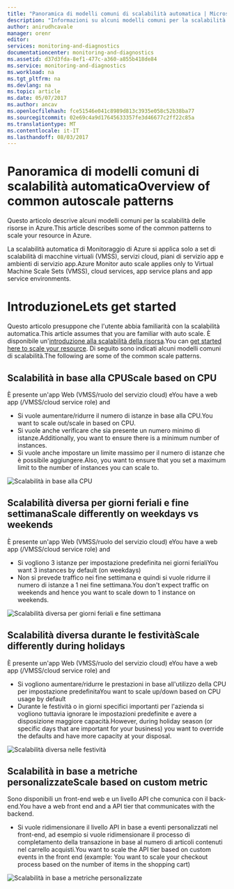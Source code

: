 ```yaml
---
title: "Panoramica di modelli comuni di scalabilità automatica | Microsoft Docs"
description: "Informazioni su alcuni modelli comuni per la scalabilità automatica delle risorse in Azure."
author: anirudhcavale
manager: orenr
editor: 
services: monitoring-and-diagnostics
documentationcenter: monitoring-and-diagnostics
ms.assetid: d37d3fda-8ef1-477c-a360-a855b418de84
ms.service: monitoring-and-diagnostics
ms.workload: na
ms.tgt_pltfrm: na
ms.devlang: na
ms.topic: article
ms.date: 05/07/2017
ms.author: ancav
ms.openlocfilehash: fce51546e041c8989d813c3935e058c52b38ba77
ms.sourcegitcommit: 02e69c4a9d17645633357fe3d46677c2ff22c85a
ms.translationtype: MT
ms.contentlocale: it-IT
ms.lasthandoff: 08/03/2017
---
```

# <a name="overview-of-common-autoscale-patterns"></a><span data-ttu-id="ecc4e-103">Panoramica di modelli comuni di scalabilità automatica</span><span class="sxs-lookup"><span data-stu-id="ecc4e-103">Overview of common autoscale patterns</span></span>
<span data-ttu-id="ecc4e-104">Questo articolo descrive alcuni modelli comuni per la scalabilità delle risorse in Azure.</span><span class="sxs-lookup"><span data-stu-id="ecc4e-104">This article describes some of the common patterns to scale your resource in Azure.</span></span>

<span data-ttu-id="ecc4e-105">La scalabilità automatica di Monitoraggio di Azure si applica solo a set di scalabilità di macchine virtuali (VMSS), servizi cloud, piani di servizio app e ambienti di servizio app.</span><span class="sxs-lookup"><span data-stu-id="ecc4e-105">Azure Monitor auto scale applies only to Virtual Machine Scale Sets (VMSS), cloud services, app service plans and app service environments.</span></span> 

# <a name="lets-get-started"></a><span data-ttu-id="ecc4e-106">Introduzione</span><span class="sxs-lookup"><span data-stu-id="ecc4e-106">Lets get started</span></span>

<span data-ttu-id="ecc4e-107">Questo articolo presuppone che l'utente abbia familiarità con la scalabilità automatica.</span><span class="sxs-lookup"><span data-stu-id="ecc4e-107">This article assumes that you are familiar with auto scale.</span></span> <span data-ttu-id="ecc4e-108">È disponibile un'[introduzione alla scalabilità della risorsa][1].</span><span class="sxs-lookup"><span data-stu-id="ecc4e-108">You can [get started here to scale your resource][1].</span></span> <span data-ttu-id="ecc4e-109">Di seguito sono indicati alcuni modelli comuni di scalabilità.</span><span class="sxs-lookup"><span data-stu-id="ecc4e-109">The following are some of the common scale patterns.</span></span>

## <a name="scale-based-on-cpu"></a><span data-ttu-id="ecc4e-110">Scalabilità in base alla CPU</span><span class="sxs-lookup"><span data-stu-id="ecc4e-110">Scale based on CPU</span></span>

<span data-ttu-id="ecc4e-111">È presente un'app Web (VMSS/ruolo del servizio cloud) e</span><span class="sxs-lookup"><span data-stu-id="ecc4e-111">You have a web app (/VMSS/cloud service role) and</span></span> 

- <span data-ttu-id="ecc4e-112">Si vuole aumentare/ridurre il numero di istanze in base alla CPU.</span><span class="sxs-lookup"><span data-stu-id="ecc4e-112">You want to scale out/scale in based on CPU.</span></span>
- <span data-ttu-id="ecc4e-113">Si vuole anche verificare che sia presente un numero minimo di istanze.</span><span class="sxs-lookup"><span data-stu-id="ecc4e-113">Additionally, you want to ensure there is a minimum number of instances.</span></span> 
- <span data-ttu-id="ecc4e-114">Si vuole anche impostare un limite massimo per il numero di istanze che è possibile aggiungere.</span><span class="sxs-lookup"><span data-stu-id="ecc4e-114">Also, you want to ensure that you set a maximum limit to the number of instances you can scale to.</span></span>

![Scalabilità in base alla CPU][2]

## <a name="scale-differently-on-weekdays-vs-weekends"></a><span data-ttu-id="ecc4e-116">Scalabilità diversa per giorni feriali e fine settimana</span><span class="sxs-lookup"><span data-stu-id="ecc4e-116">Scale differently on weekdays vs weekends</span></span>

<span data-ttu-id="ecc4e-117">È presente un'app Web (VMSS/ruolo del servizio cloud) e</span><span class="sxs-lookup"><span data-stu-id="ecc4e-117">You have a web app (/VMSS/cloud service role) and</span></span>

- <span data-ttu-id="ecc4e-118">Si vogliono 3 istanze per impostazione predefinita nei giorni feriali</span><span class="sxs-lookup"><span data-stu-id="ecc4e-118">You want 3 instances by default (on weekdays)</span></span>
- <span data-ttu-id="ecc4e-119">Non si prevede traffico nei fine settimana e quindi si vuole ridurre il numero di istanze a 1 nei fine settimana.</span><span class="sxs-lookup"><span data-stu-id="ecc4e-119">You don't expect traffic on weekends and hence you want to scale down to 1 instance on weekends.</span></span>

![Scalabilità diversa per giorni feriali e fine settimana][3]

## <a name="scale-differently-during-holidays"></a><span data-ttu-id="ecc4e-121">Scalabilità diversa durante le festività</span><span class="sxs-lookup"><span data-stu-id="ecc4e-121">Scale differently during holidays</span></span>

<span data-ttu-id="ecc4e-122">È presente un'app Web (VMSS/ruolo del servizio cloud) e</span><span class="sxs-lookup"><span data-stu-id="ecc4e-122">You have a web app (/VMSS/cloud service role) and</span></span> 

- <span data-ttu-id="ecc4e-123">Si vogliono aumentare/ridurre le prestazioni in base all'utilizzo della CPU per impostazione predefinita</span><span class="sxs-lookup"><span data-stu-id="ecc4e-123">You want to scale up/down based on CPU usage by default</span></span>
- <span data-ttu-id="ecc4e-124">Durante le festività o in giorni specifici importanti per l'azienda si vogliono tuttavia ignorare le impostazioni predefinite e avere a disposizione maggiore capacità.</span><span class="sxs-lookup"><span data-stu-id="ecc4e-124">However, during holiday season (or specific days that are important for your business) you want to override the defaults and have more capacity at your disposal.</span></span>

![Scalabilità diversa nelle festività][4]

## <a name="scale-based-on-custom-metric"></a><span data-ttu-id="ecc4e-126">Scalabilità in base a metriche personalizzate</span><span class="sxs-lookup"><span data-stu-id="ecc4e-126">Scale based on custom metric</span></span>

<span data-ttu-id="ecc4e-127">Sono disponibili un front-end web e un livello API che comunica con il back-end.</span><span class="sxs-lookup"><span data-stu-id="ecc4e-127">You have a web front end and a API tier that communicates with the backend.</span></span> 

- <span data-ttu-id="ecc4e-128">Si vuole ridimensionare il livello API in base a eventi personalizzati nel front-end, ad esempio si vuole ridimensionare il processo di completamento della transazione in base al numero di articoli contenuti nel carrello acquisti.</span><span class="sxs-lookup"><span data-stu-id="ecc4e-128">You want to scale the API tier based on custom events in the front end (example: You want to scale your checkout process based on the number of items in the shopping cart)</span></span>

![Scalabilità in base a metriche personalizzate][5]

<!--Reference-->
[1]: ./monitoring-autoscale-get-started.md
[2]: ./media/monitoring-autoscale-common-scale-patterns/scale-based-on-cpu.png
[3]: ./media/monitoring-autoscale-common-scale-patterns/weekday-weekend-scale.png
[4]: ./media/monitoring-autoscale-common-scale-patterns/holidays-scale.png
[5]: ./media/monitoring-autoscale-common-scale-patterns/custom-metric-scale.png
